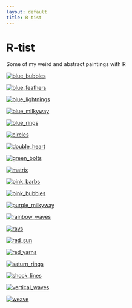 ```yaml
--- 
layout: default 
title: R-tist 
--- 
```


# R-tist 

Some of my weird and abstract paintings with R 

[![blue_bubbles](/images/rtist/blue_bubbles.png)](/work/rtist/blue_bubbles.html) 

[![blue_feathers](/images/rtist/blue_feathers.png)](/work/rtist/blue_feathers.html) 

[![blue_lightnings](/images/rtist/blue_lightnings.png)](/work/rtist/blue_lightnings.html) 

[![blue_milkyway](/images/rtist/blue_milkyway.png)](/work/rtist/blue_milkyway.html) 

[![blue_rings](/images/rtist/blue_rings.png)](/work/rtist/blue_rings.html) 

[![circles](/images/rtist/circles.png)](/work/rtist/circles.html) 

[![double_heart](/images/rtist/double_heart.png)](/work/rtist/double_heart.html) 

[![green_bolts](/images/rtist/green_bolts.png)](/work/rtist/green_bolts.html) 

[![matrix](/images/rtist/matrix.png)](/work/rtist/matrix.html) 

[![pink_barbs](/images/rtist/pink_barbs.png)](/work/rtist/pink_barbs.html) 

[![pink_bubbles](/images/rtist/pink_bubbles.png)](/work/rtist/pink_bubbles.html) 

[![purple_milkyway](/images/rtist/purple_milkyway.png)](/work/rtist/purple_milkyway.html) 

[![rainbow_waves](/images/rtist/rainbow_waves.png)](/work/rtist/rainbow_waves.html) 

[![rays](/images/rtist/rays.png)](/work/rtist/rays.html) 

[![red_sun](/images/rtist/red_sun.png)](/work/rtist/red_sun.html) 

[![red_yarns](/images/rtist/red_yarns.png)](/work/rtist/red_yarns.html) 

[![saturn_rings](/images/rtist/saturn_rings.png)](/work/rtist/saturn_rings.html) 

[![shock_lines](/images/rtist/shock_lines.png)](/work/rtist/shock_lines.html) 

[![vertical_waves](/images/rtist/vertical_waves.png)](/work/rtist/vertical_waves.html) 

[![weave](/images/rtist/weave.png)](/work/rtist/weave.html) 

